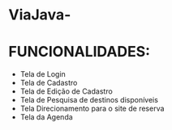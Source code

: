 # ViaJava-
# FUNCIONALIDADES:

* Tela de Login
* Tela de Cadastro
* Tela de Edição de Cadastro
* Tela de Pesquisa de destinos disponíveis
* Tela Direcionamento para o site de reserva
* Tela da Agenda
